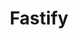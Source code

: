---
git: https://github.com/fastify/fastify
logohandle: fastifyio
sort: fastify
title: Fastify
twitter: https://x.com/fastifyjs
website: https://www.fastify.io/
---